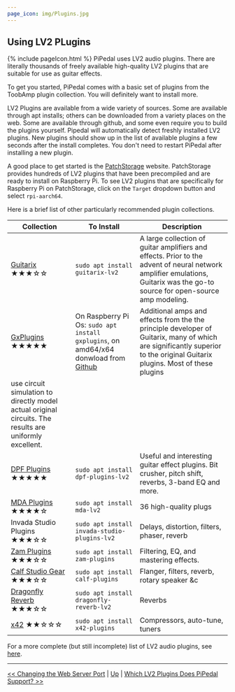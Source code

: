 ```yaml
---
page_icon: img/Plugins.jpg
---
```

## Using LV2 PLugins

{% include pageIcon.html %}
PiPedal uses LV2 audio plugins. There are literally thousands of freely available high-quality LV2 plugins that are suitable for use as guitar effects.

To get you started, PiPedal comes with a basic set of plugins from the ToobAmp plugin collection. You will definitely want to install more.

LV2 Plugins are available from a wide variety of sources. Some are available through apt installs; others can be downloaded from a variety places on the web. Some are available through github, and some even require you to build the plugins yourself. Pipedal will automatically detect freshly installed LV2 plugins. New plugins should show up in the list of available plugins a few seconds after the install completes. You don't need to restart PiPedal after installing a new plugin.

A good place to get started is the [PatchStorage](https://patchstorage.com/platform/lv2-plugins/) website. PatchStorage provides hundreds of LV2 plugins that have been precompiled and are ready to install on Raspberry Pi. To see LV2 plugins that are specifically for Raspberry Pi on PatchStorage, click on the `Target` dropdown button and select `rpi-aarch64`. 

Here is a brief list of other particularly recommended plugin collections.

| Collection                      | To Install                            | Description      |
|---------------------------------|---------------------------------------|------------------|
| [Guitarix](https://guitarix.org) ★★★☆☆ | `sudo apt install guitarix-lv2`         | A large collection of guitar amplifiers and effects. Prior to the advent of neural network amplifier emulations, Guitarix was the go-to source for open-source amp modeling.|
| [GxPlugins](https://github.com/brummer10/GxPlugins.lv2) ★★★★★   | On Raspberry Pi Os: `sudo apt install gxplugins`, on amd64/x64 donwload from [Github](https://github.com/brummer10/GxPlugins.lv2/releases)  | Additional amps and effects from the the principle developer of Guitarix, many of which are significantly superior to the original Guitarix plugins. Most of these plugins 
use circuit simulation to directly model actual original circuits. The results are uniformly excellent.|
| [DPF Plugins](https://github.com/DISTRHO/DPF-Plugins) ★★★★★   | `sudo apt install dpf-plugins-lv2` | Useful and interesting guitar effect plugins. Bit crusher, pitch shift, reverbs, 3-band EQ and more. |
| [MDA Plugins](http://drobilla.net/software/mda-lv2.html) ★★★★☆ | `sudo apt install mda-lv2` | 36 high-quality plugs |
| Invada Studio Plugins ★★★☆☆         | `sudo apt install invada-studio-plugins-lv2` | Delays, distortion, filters, phaser, reverb |
| [Zam Plugins](https://zamaudio.com) ★★★☆☆ | `sudo apt install zam-plugins`   | Filtering, EQ, and mastering effects. |
| [Calf Studio Gear](https:://calf-studio-gear.org) ★★★☆☆ | `sudo apt install calf-plugins` | Flanger, filters, reverb, rotary speaker &c |
| [Dragonfly Reverb](https://michaelwillis.github.io/dragonfly-reverb/) ★★★☆☆ | `sudo apt install dragonfly-reverb-lv2` | Reverbs |
| [x42](https://x42-plugins.com/x42/) ★★☆☆☆ | `sudo apt install x42-plugins` |Compressors, auto-tune, tuners |

For a more complete (but still incomplete) list of LV2 audio plugins, see [here](https://lv2plug.in/pages/projects.html).


--------
[<< Changing the Web Server Port](ChangingTheWebServerPort.md)  | [Up](Documentation.md) | [Which LV2 Plugins Does PiPedal Support? >>](WhichLv2PluginsAreSupported.md)
